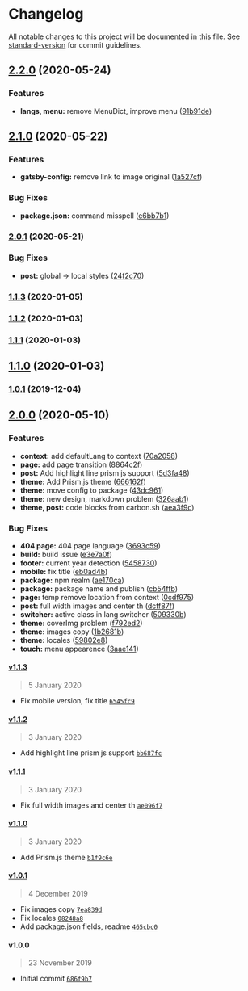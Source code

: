 # Changelog

All notable changes to this project will be documented in this file. See [standard-version](https://github.com/conventional-changelog/standard-version) for commit guidelines.

## [2.2.0](https://github.com/Defite/gatsby-theme-defite/compare/v2.1.0...v2.2.0) (2020-05-24)


### Features

* **langs, menu:** remove MenuDict, improve menu ([91b91de](https://github.com/Defite/gatsby-theme-defite/commit/91b91dec873d0c0b4b9b83c3005a28f4cd8b8d94))

## [2.1.0](https://github.com/Defite/gatsby-theme-defite/compare/v2.0.1...v2.1.0) (2020-05-22)


### Features

* **gatsby-config:** remove link to image original ([1a527cf](https://github.com/Defite/gatsby-theme-defite/commit/1a527cf59b2755cc7844c671eab431969028f600))


### Bug Fixes

* **package.json:** command misspell ([e6bb7b1](https://github.com/Defite/gatsby-theme-defite/commit/e6bb7b1e1d90b1157f85ceb9da6320e7489fe006))

### [2.0.1](https://github.com/Defite/gatsby-theme-defite/compare/v2.0.0...v2.0.1) (2020-05-21)


### Bug Fixes

* **post:** global -> local styles ([24f2c70](https://github.com/Defite/gatsby-theme-defite/commit/24f2c70d53921a8fa038d849b44588991ca0362e))

### [1.1.3](https://github.com/Defite/gatsby-theme-defite/compare/v1.1.2...v1.1.3) (2020-01-05)

### [1.1.2](https://github.com/Defite/gatsby-theme-defite/compare/v1.1.1...v1.1.2) (2020-01-03)

### [1.1.1](https://github.com/Defite/gatsby-theme-defite/compare/v1.1.0...v1.1.1) (2020-01-03)

## [1.1.0](https://github.com/Defite/gatsby-theme-defite/compare/v1.0.1...v1.1.0) (2020-01-03)

### [1.0.1](https://github.com/Defite/gatsby-theme-defite/compare/v1.0.0...v1.0.1) (2019-12-04)

## [2.0.0](https://github.com/Defite/gatsby-theme-defite/compare/v1.0.0...v2.0.0) (2020-05-10)


### Features

* **context:** add defaultLang to context ([70a2058](https://github.com/Defite/gatsby-theme-defite/commit/70a2058cbce5dd04223c5734f11d3aa82e27c0c4))
* **page:** add page transition ([8864c2f](https://github.com/Defite/gatsby-theme-defite/commit/8864c2fb2b7b0e3ff30d6b6a3909ea8109c6fca0))
* **post:** Add highlight line prism js support ([5d3fa48](https://github.com/Defite/gatsby-theme-defite/commit/5d3fa48b13af75dcb9f117722a04bb8f7d2e694d))
* **theme:** Add Prism.js theme ([666162f](https://github.com/Defite/gatsby-theme-defite/commit/666162f4110037d8e4adcc31489077f3966a2e9d))
* **theme:** move config to package ([43dc961](https://github.com/Defite/gatsby-theme-defite/commit/43dc961f5721e758c21be188bdf8b46039824c82))
* **theme:** new design, markdown problem ([326aab1](https://github.com/Defite/gatsby-theme-defite/commit/326aab1898f2abc99245fa1bd050ed1d56b43b47))
* **theme, post:** code blocks from carbon.sh ([aea3f9c](https://github.com/Defite/gatsby-theme-defite/commit/aea3f9c0fcfa61ff560a49be875fc7f46c920e9f))


### Bug Fixes

* **404 page:** 404 page language ([3693c59](https://github.com/Defite/gatsby-theme-defite/commit/3693c5973253bbee71d3a7e7277a731080d608b2))
* **build:** build issue ([e3e7a0f](https://github.com/Defite/gatsby-theme-defite/commit/e3e7a0f86fcd8a3bd23352ec78d49ffc83edd11d))
* **footer:** current year detection ([5458730](https://github.com/Defite/gatsby-theme-defite/commit/5458730e6061359ceb51b6f1eb72ec069cf67ba3))
* **mobile:** fix title ([eb0ad4b](https://github.com/Defite/gatsby-theme-defite/commit/eb0ad4b106dac40d47805e66c28266f21798525b))
* **package:** npm realm ([ae170ca](https://github.com/Defite/gatsby-theme-defite/commit/ae170ca6f09b10813807e3680a78b1e8abddfdab))
* **package:** package name and publish ([cb54ffb](https://github.com/Defite/gatsby-theme-defite/commit/cb54ffb01ddd6bc0642eec2092bdfdd62bb78ef6))
* **page:** temp remove location from context ([0cdf975](https://github.com/Defite/gatsby-theme-defite/commit/0cdf975448d34eb6038c5ef2fdd733720611076c))
* **post:** full width images and center th ([dcff87f](https://github.com/Defite/gatsby-theme-defite/commit/dcff87f0513d87cb24bd7f5b56dfe6c3d2d92fe2))
* **switcher:** active class in lang switcher ([509330b](https://github.com/Defite/gatsby-theme-defite/commit/509330b84a6aafaa1db2c49257ef8f80b290cc54))
* **theme:** coverImg problem ([f792ed2](https://github.com/Defite/gatsby-theme-defite/commit/f792ed2c532e1d5af6617e4c9f239c340f36da56))
* **theme:** images copy ([1b2681b](https://github.com/Defite/gatsby-theme-defite/commit/1b2681bae7ac4464aee3f0b7adfc2b923739ae44))
* **theme:** locales ([59802e8](https://github.com/Defite/gatsby-theme-defite/commit/59802e8ab926cdc75190da887305eb887df92a78))
* **touch:** menu appearence ([3aae141](https://github.com/Defite/gatsby-theme-defite/commit/3aae1416de3bbab3f86704ebce3eb0fc9b9e3d71))

#### [v1.1.3](https://github.com/Defite/gatsby-theme-defite/compare/v1.1.2...v1.1.3)

> 5 January 2020

- Fix mobile version, fix title [`6545fc9`](https://github.com/Defite/gatsby-theme-defite/commit/6545fc9832937ac7f8e9d47e3cfd83665d5f4fd8)

#### [v1.1.2](https://github.com/Defite/gatsby-theme-defite/compare/v1.1.1...v1.1.2)

> 3 January 2020

- Add highlight line prism js support [`bb687fc`](https://github.com/Defite/gatsby-theme-defite/commit/bb687fcda58dd857d0cac9f8087b6899ed73865e)

#### [v1.1.1](https://github.com/Defite/gatsby-theme-defite/compare/v1.1.0...v1.1.1)

> 3 January 2020

- Fix full width images and center th [`ae096f7`](https://github.com/Defite/gatsby-theme-defite/commit/ae096f7e5c5bf06478bab41a1098916a032a117a)

#### [v1.1.0](https://github.com/Defite/gatsby-theme-defite/compare/v1.0.1...v1.1.0)

> 3 January 2020

- Add Prism.js theme [`b1f9c6e`](https://github.com/Defite/gatsby-theme-defite/commit/b1f9c6e0c1b5607dd468f619b87bbcd96948af6f)

#### [v1.0.1](https://github.com/Defite/gatsby-theme-defite/compare/v1.0.0...v1.0.1)

> 4 December 2019

- Fix images copy [`7ea839d`](https://github.com/Defite/gatsby-theme-defite/commit/7ea839d3294c874286b81ddbfda78339bf1edd74)
- Fix locales [`08248a8`](https://github.com/Defite/gatsby-theme-defite/commit/08248a85c824fb2734e7d7a1a6ce2ea82d4d6c98)
- Add package.json fields, readme [`465cbc0`](https://github.com/Defite/gatsby-theme-defite/commit/465cbc0a06ff63ed5df60a2b494837bd84cd3955)

#### v1.0.0

> 23 November 2019

- Initial commit [`686f9b7`](https://github.com/Defite/gatsby-theme-defite/commit/686f9b7b94c92c3e1845562ad58861a3c3772350)
